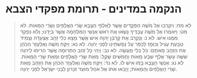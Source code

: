 # הנקמה במדינים - תרומת מפקדי הצבא

> לא מח: וַיִּקְרְבוּ אֶל מֹשֶׁה הַפְּקֻדִים אֲשֶׁר לְאַלְפֵי הַצָּבָא שָׂרֵי הָאֲלָפִים וְשָׂרֵי הַמֵּאוֹת.
> לא מט: וַיֹּאמְרוּ אֶל מֹשֶׁה עֲבָדֶיךָ נָשְׂאוּ אֶת רֹאשׁ אַנְשֵׁי הַמִּלְחָמָה אֲשֶׁר בְּיָדֵנוּ; וְלֹא נִפְקַד מִמֶּנּוּ אִישׁ.
> לא נ: וַנַּקְרֵב אֶת קָרְבַּן יְהוָה אִישׁ אֲשֶׁר מָצָא כְלִי זָהָב אֶצְעָדָה וְצָמִיד טַבַּעַת עָגִיל וְכוּמָז לְכַפֵּר עַל נַפְשֹׁתֵינוּ לִפְנֵי יְהוָה.
> לא נא: וַיִּקַּח מֹשֶׁה וְאֶלְעָזָר הַכֹּהֵן אֶת הַזָּהָב מֵאִתָּם:  כֹּל כְּלִי מַעֲשֶׂה.
> לא נב: וַיְהִי כָּל זְהַב הַתְּרוּמָה אֲשֶׁר הֵרִימוּ לַיהוָה שִׁשָּׁה עָשָׂר אֶלֶף שְׁבַע מֵאוֹת וַחֲמִשִּׁים שָׁקֶל:  מֵאֵת שָׂרֵי הָאֲלָפִים וּמֵאֵת שָׂרֵי הַמֵּאוֹת.
> לא נג: אַנְשֵׁי הַצָּבָא בָּזְזוּ אִישׁ לוֹ.
> לא נד: וַיִּקַּח מֹשֶׁה וְאֶלְעָזָר הַכֹּהֵן אֶת הַזָּהָב מֵאֵת שָׂרֵי הָאֲלָפִים וְהַמֵּאוֹת; וַיָּבִאוּ אֹתוֹ אֶל אֹהֶל מוֹעֵד זִכָּרוֹן לִבְנֵי יִשְׂרָאֵל לִפְנֵי יְהוָה. 
 


